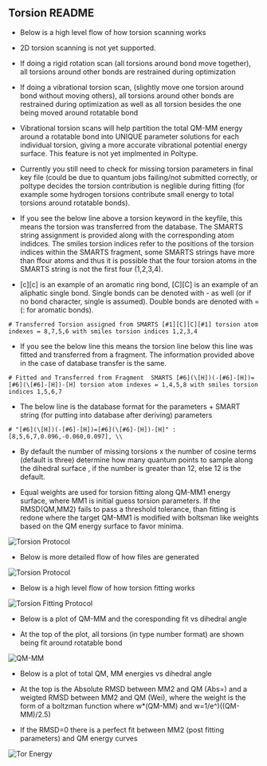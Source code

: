 ## Torsion README

* Below is a high level flow of how torsion scanning works

* 2D torsion scanning is not yet supported.

* If doing a rigid rotation scan (all torsions around bond move together), all torsions around other bonds are restrained during optimization

* If doing a vibrational torsion scan, (slightly move one torsion around bond without moving others), all torsions around other bonds are restrained during optimization as well as all torsion besides the one being moved around rotatable bond

* Vibrational torsion scans will help partition the total QM-MM energy around a rotatable bond into UNIQUE parameter solutions for each individual torsion, giving a more accurate vibrational potential energy surface. This feature is not yet implmented in Poltype.

* Currently you still need to check for missing torsion parameters in final key file (could be due to quantum jobs failing/not submitted correctly, or poltype decides the torsion contribution is neglible during fitting (for example some hydrogen torsions contribute small energy to total torsions around rotatable bonds). 

* If you see the below line above a torsion keyword in the keyfile, this means the torsion was transferred from the database. The SMARTS string assignment is provided along with the corresponding atom indidces. The smiles torsion indices refer to the positions of the torsion indices within the SMARTS fragment, some SMARTS strings have more than ffour atoms and thus it is possible that the four torsion atoms in the SMARTS string is not the first four (1,2,3,4). 
* [c][c] is an example of an aromatic ring bond, [C][C] is an example of an aliphatic single bond. Single bonds can be denoted with - as well (or if no bond character, single is assumed). Double bonds are denoted with = (: for aromatic  bonds).

```
# Transferred Torsion assigned from SMARTS [#1][C][C][#1] torsion atom indexes = 8,7,5,6 with smiles torsion indices 1,2,3,4
```

* If you see the below line this means the torsion line below this line was fitted and transferred from a fragment. The information provided above in the case of database transfer is the same.
```
# Fitted and Transferred from Fragment  SMARTS [#6](\[H])(-[#6]-[H])=[#6](\[#6]-[H])-[H] torsion atom indexes = 1,4,5,8 with smiles torsion indices 1,5,6,7
```
* The below line is the database format for the parameters + SMART string (for putting into database after deriving) parameters
```
# "[#6](\[H])(-[#6]-[H])=[#6](\[#6]-[H])-[H]" : [8,5,6,7,0.096,-0.060,0.097], \\

```

* By default the number of missing torsions x the number of cosine terms (default is three) determine how many quantum points to sample along the dihedral surface , if the number is greater than 12, else 12 is the default. 

* Equal weights are used for torsion fitting along QM-MM1 energy surface, where MM1 is initial guess torsion parameters. If the RMSD(QM,MM2) fails to pass a threshold tolerance, than fitting is redone where the target QM-MM1 is modified with boltsman like weights based on the QM energy surface to favor minima.

![Torsion Protocol](Images/TorsionProtocol.PNG)

* Below is more detailed flow of how files are generated

![Torsion Protocol](Images/TorsionProtocolDetailed.PNG)

* Below is a high level flow of how torsion fitting works

![Torsion Fitting Protocol](Images/TorsionFittingProtocol.PNG)

* Below is a plot of QM-MM and the coresponding fit vs dihedral angle

* At the top of the plot, all torsions (in type number format) are shown being fit around rotatable bond

![QM-MM](Images/QM-MM.png)

* Below is a plot of total QM, MM energies vs dihedral angle

* At the top is the Absolute RMSD between MM2 and QM (Abs=) and a weigted RMSD between MM2 and QM (Wei), where the weight is the form of a boltzman function where w*(QM-MM) and w=1/e^)((QM-MM)/2.5)

* If the RMSD=0 there is a perfect fit between MM2 (post fitting parameters) and QM energy curves

![Tor Energy](Images/TorEnergy.png)


